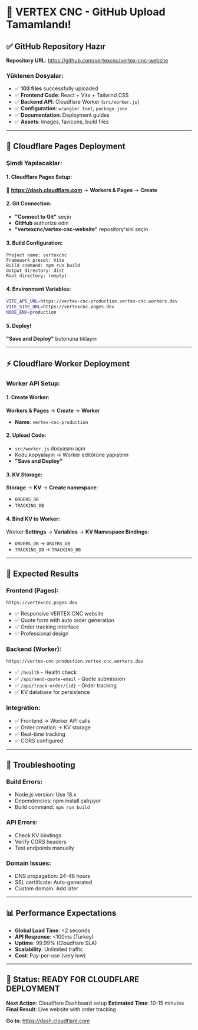 # 🎉 VERTEX CNC - GitHub Upload Tamamlandı!

## ✅ GitHub Repository Hazır

**Repository URL**: https://github.com/vertexcnc/vertex-cnc-website

### Yüklenen Dosyalar:
- ✅ **103 files** successfully uploaded
- ✅ **Frontend Code**: React + Vite + Tailwind CSS
- ✅ **Backend API**: Cloudflare Worker (`src/worker.js`)
- ✅ **Configuration**: `wrangler.toml`, `package.json`
- ✅ **Documentation**: Deployment guides
- ✅ **Assets**: Images, favicons, build files

---

## 🚀 Cloudflare Pages Deployment

### Şimdi Yapılacaklar:

#### 1. Cloudflare Pages Setup:
🔗 **https://dash.cloudflare.com** → **Workers & Pages** → **Create**

#### 2. Git Connection:
- **"Connect to Git"** seçin
- **GitHub** authorize edin  
- **"vertexcnc/vertex-cnc-website"** repository'sini seçin

#### 3. Build Configuration:
```
Project name: vertexcnc
Framework preset: Vite
Build command: npm run build
Output directory: dist
Root directory: (empty)
```

#### 4. Environment Variables:
```bash
VITE_API_URL=https://vertex-cnc-production.vertex-cnc.workers.dev
VITE_SITE_URL=https://vertexcnc.pages.dev
NODE_ENV=production
```

#### 5. Deploy!
**"Save and Deploy"** butonuna tıklayın

---

## ⚡ Cloudflare Worker Deployment

### Worker API Setup:

#### 1. Create Worker:
**Workers & Pages** → **Create** → **Worker**
- **Name**: `vertex-cnc-production`

#### 2. Upload Code:
- `src/worker.js` dosyasını açın
- Kodu kopyalayın → Worker editörüne yapıştırın
- **"Save and Deploy"**

#### 3. KV Storage:
**Storage** → **KV** → **Create namespace**:
- `ORDERS_DB`
- `TRACKING_DB`

#### 4. Bind KV to Worker:
Worker **Settings** → **Variables** → **KV Namespace Bindings**:
- `ORDERS_DB` → `ORDERS_DB`
- `TRACKING_DB` → `TRACKING_DB`

---

## 🎯 Expected Results

### Frontend (Pages):
```
https://vertexcnc.pages.dev
```
- ✅ Responsive VERTEX CNC website
- ✅ Quote form with auto order generation
- ✅ Order tracking interface
- ✅ Professional design

### Backend (Worker):
```
https://vertex-cnc-production.vertex-cnc.workers.dev
```
- ✅ `/health` - Health check
- ✅ `/api/send-quote-email` - Quote submission
- ✅ `/api/track-order/{id}` - Order tracking
- ✅ KV database for persistence

### Integration:
- ✅ Frontend → Worker API calls
- ✅ Order creation → KV storage
- ✅ Real-time tracking
- ✅ CORS configured

---

## 🚨 Troubleshooting

### Build Errors:
- Node.js version: Use 18.x
- Dependencies: npm install çalışıyor
- Build command: `npm run build`

### API Errors:
- Check KV bindings
- Verify CORS headers
- Test endpoints manually

### Domain Issues:
- DNS propagation: 24-48 hours
- SSL certificate: Auto-generated
- Custom domain: Add later

---

## 📊 Performance Expectations

- **Global Load Time**: <2 seconds
- **API Response**: <100ms (Turkey)
- **Uptime**: 99.99% (Cloudflare SLA)
- **Scalability**: Unlimited traffic
- **Cost**: Pay-per-use (very low)

---

## 🎉 Status: READY FOR CLOUDFLARE DEPLOYMENT

**Next Action**: Cloudflare Dashboard setup
**Estimated Time**: 10-15 minutes
**Final Result**: Live website with order tracking

**Go to**: https://dash.cloudflare.com
